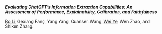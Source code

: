 ***Evaluating ChatGPT’s Information Extraction Capabilities: An Assessment of Performance, Explainability, Calibration, and Faithfulness***

[Bo Li](https://deepblue666.github.io/), Gexiang Fang, Yang Yang, Quansen Wang, [Wei Ye](https://se.pku.edu.cn/kcl/weiye/), Wen Zhao, and Shikun Zhang.
